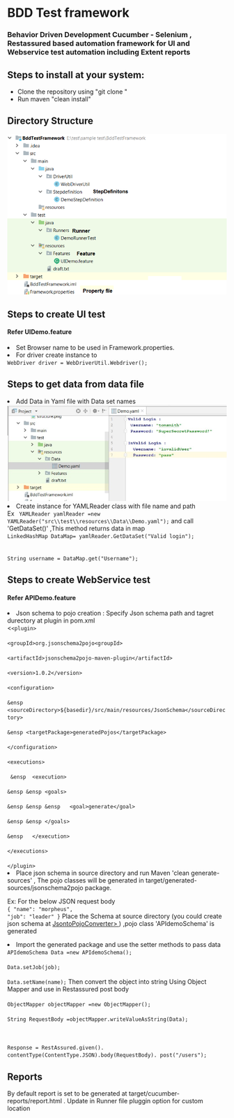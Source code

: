  <h1>BDD Test framework</h1>
<h3>Behavior Driven Development Cucumber - Selenium , Restassured based automation framework for UI and Webservice test automation including Extent reports</h3>

<h2>Steps to install at your system:</h2>
	<ul>
	<li>Clone the repository using "git clone <repository url>"</li>
	<li>Run maven "clean install"</li>
	</ul>

<h2>Directory Structure</h2>
<img src="imgs/structure.png" title = "directory structure"/>

<h2>Steps to create UI test</h2>
<h4>Refer UIDemo.feature </h4>
 <li>Set Browser name to be used in Framework.properties.</li> 
 <li>For driver create instance to </li>
<code>WebDriver driver = WebDriverUtil.Webdriver();</code> 

<h2>Steps to get data from data file</h2>
<li>Add Data in Yaml file with Data set names</li>
 <img src="imgs/Yamldata.jpg" title="Yaml data"</img>

<li>Create instance for YAMLReader class with file name and path</li>
Ex
<code> YAMLReader yamlReader =new YAMLReader("src\\test\\resources\\Data\\Demo.yaml");</code> 
  and call 'GetDataSet(<Dataset Name>)' ,This method returns data in map
<br><code>LinkedHashMap DataMap= yamlReader.GetDataSet("Valid login");<br>
       <br>String username = DataMap.get("Username");</code> 


<h2>Steps to create WebService test</h2>
<h4>Refer APIDemo.feature</h4>
<li>Json schema to pojo creation : Specify Json schema path and tagret durectory at plugin in pom.xml</li>
<<code>&lt;plugin&gt;
           <br>&lt;groupId&gt;org.jsonschema2pojo&lt;groupId&gt;
          <br>&lt;artifactId&gt;jsonschema2pojo-maven-plugin&lt;/artifactId&gt;
           <br>&lt;version&gt;1.0.2&lt;/version&gt;
          <br>&lt;configuration&gt;
              <br>&ensp &lt;sourceDirectory&gt;${basedir}/src/main/resources/JsonSchema&lt;/sourceDirectory&gt;
             <br>&ensp &lt;targetPackage&gt;generatedPojos&lt;/targetPackage&gt;
          <br>&lt;/configuration&gt;
            <br>&lt;executions&gt;
              <br> &ensp  &lt;execution&gt;
                  <br>&ensp &ensp &lt;goals&gt;
                     <br>&ensp &ensp &ensp   &lt;goal&gt;generate&lt;/goal&gt;
                   <br>&ensp &ensp &lt;/goals&gt;
             <br>&ensp   &lt;/execution&gt;
          <br>&lt;/executions&gt;
      <br>&lt;/plugin&gt;</code>

<li>Place json schema in source directory and run Maven 'clean generate-sources' , The pojo classes will be generated in target/generated-sources/jsonschema2pojo package.</li>

Ex:
For the below JSON request body
<code><br>{
    "name": "morpheus",
    "job": "leader"
}</code>
Place the Schema at source directory (you could create json schema at <a href="https://www.liquid-technologies.com/online-json-to-schema-converter" >JsontoPojoConverter> </a>) ,pojo class 'APIdemoSchema' is generated 

<li>Import the generated package and use the setter methods to pass data</li>
  <code>APIdemoSchema Data =new APIdemoSchema();
        <br>Data.setJob(job);
        <br>Data.setName(name);</code>
	Then convert the object into string Using Object Mapper and use in Restassured post body
<code>
 <br>ObjectMapper objectMapper =new ObjectMapper();
  <br>String RequestBody =objectMapper.writeValueAsString(Data);

<br>Response =
                RestAssured.given().
                        contentType(ContentType.JSON).body(RequestBody).
                                        post("/users");
</code>

<h2>Reports</h2>
By default report is set to be generated at target/cucumber-reports/report.html . Update in Runner file pluggin option for custom location